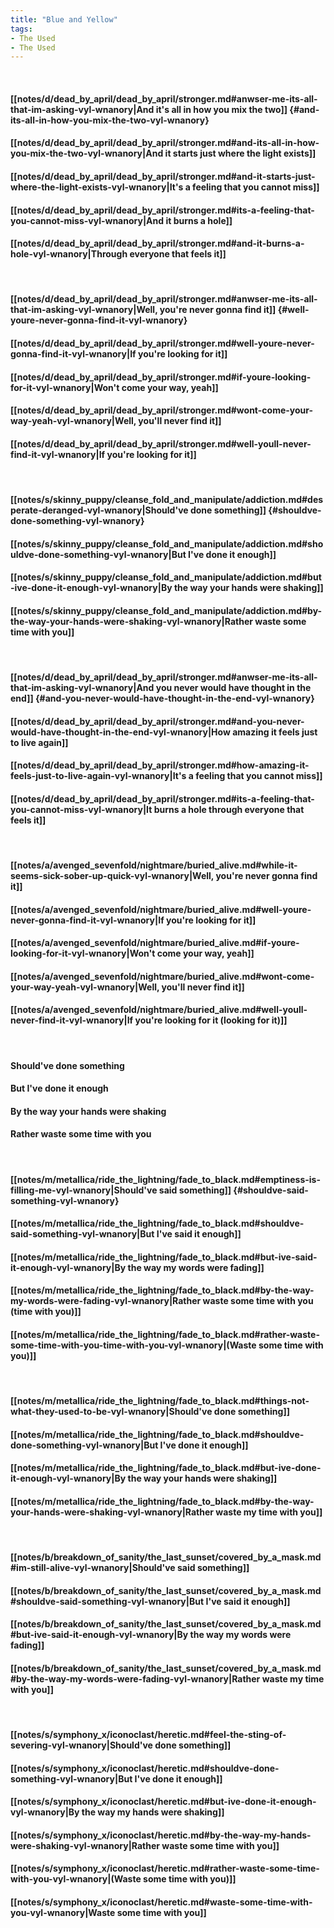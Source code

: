 ```yaml
---
title: "Blue and Yellow"
tags:
- The Used
- The Used
---
```

&nbsp;
#### [[notes/d/dead_by_april/dead_by_april/stronger.md#anwser-me-its-all-that-im-asking-vyl-wnanory|And it's all in how you mix the two]] {#and-its-all-in-how-you-mix-the-two-vyl-wnanory}
#### [[notes/d/dead_by_april/dead_by_april/stronger.md#and-its-all-in-how-you-mix-the-two-vyl-wnanory|And it starts just where the light exists]]
#### [[notes/d/dead_by_april/dead_by_april/stronger.md#and-it-starts-just-where-the-light-exists-vyl-wnanory|It's a feeling that you cannot miss]]
#### [[notes/d/dead_by_april/dead_by_april/stronger.md#its-a-feeling-that-you-cannot-miss-vyl-wnanory|And it burns a hole]]
#### [[notes/d/dead_by_april/dead_by_april/stronger.md#and-it-burns-a-hole-vyl-wnanory|Through everyone that feels it]]
&nbsp;
#### [[notes/d/dead_by_april/dead_by_april/stronger.md#anwser-me-its-all-that-im-asking-vyl-wnanory|Well, you're never gonna find it]] {#well-youre-never-gonna-find-it-vyl-wnanory}
#### [[notes/d/dead_by_april/dead_by_april/stronger.md#well-youre-never-gonna-find-it-vyl-wnanory|If you're looking for it]]
#### [[notes/d/dead_by_april/dead_by_april/stronger.md#if-youre-looking-for-it-vyl-wnanory|Won't come your way, yeah]]
#### [[notes/d/dead_by_april/dead_by_april/stronger.md#wont-come-your-way-yeah-vyl-wnanory|Well, you'll never find it]]
#### [[notes/d/dead_by_april/dead_by_april/stronger.md#well-youll-never-find-it-vyl-wnanory|If you're looking for it]]
&nbsp;
#### [[notes/s/skinny_puppy/cleanse_fold_and_manipulate/addiction.md#desperate-deranged-vyl-wnanory|Should've done something]] {#shouldve-done-something-vyl-wnanory}
#### [[notes/s/skinny_puppy/cleanse_fold_and_manipulate/addiction.md#shouldve-done-something-vyl-wnanory|But I've done it enough]]
#### [[notes/s/skinny_puppy/cleanse_fold_and_manipulate/addiction.md#but-ive-done-it-enough-vyl-wnanory|By the way your hands were shaking]]
#### [[notes/s/skinny_puppy/cleanse_fold_and_manipulate/addiction.md#by-the-way-your-hands-were-shaking-vyl-wnanory|Rather waste some time with you]]
&nbsp;
#### [[notes/d/dead_by_april/dead_by_april/stronger.md#anwser-me-its-all-that-im-asking-vyl-wnanory|And you never would have thought in the end]] {#and-you-never-would-have-thought-in-the-end-vyl-wnanory}
#### [[notes/d/dead_by_april/dead_by_april/stronger.md#and-you-never-would-have-thought-in-the-end-vyl-wnanory|How amazing it feels just to live again]]
#### [[notes/d/dead_by_april/dead_by_april/stronger.md#how-amazing-it-feels-just-to-live-again-vyl-wnanory|It's a feeling that you cannot miss]]
#### [[notes/d/dead_by_april/dead_by_april/stronger.md#its-a-feeling-that-you-cannot-miss-vyl-wnanory|It burns a hole through everyone that feels it]]
&nbsp;
#### [[notes/a/avenged_sevenfold/nightmare/buried_alive.md#while-it-seems-sick-sober-up-quick-vyl-wnanory|Well, you're never gonna find it]]
#### [[notes/a/avenged_sevenfold/nightmare/buried_alive.md#well-youre-never-gonna-find-it-vyl-wnanory|If you're looking for it]]
#### [[notes/a/avenged_sevenfold/nightmare/buried_alive.md#if-youre-looking-for-it-vyl-wnanory|Won't come your way, yeah]]
#### [[notes/a/avenged_sevenfold/nightmare/buried_alive.md#wont-come-your-way-yeah-vyl-wnanory|Well, you'll never find it]]
#### [[notes/a/avenged_sevenfold/nightmare/buried_alive.md#well-youll-never-find-it-vyl-wnanory|If you're looking for it (looking for it)]]
&nbsp;
#### Should've done something
#### But I've done it enough
#### By the way your hands were shaking
#### Rather waste some time with you
&nbsp;
#### [[notes/m/metallica/ride_the_lightning/fade_to_black.md#emptiness-is-filling-me-vyl-wnanory|Should've said something]] {#shouldve-said-something-vyl-wnanory}
#### [[notes/m/metallica/ride_the_lightning/fade_to_black.md#shouldve-said-something-vyl-wnanory|But I've said it enough]]
#### [[notes/m/metallica/ride_the_lightning/fade_to_black.md#but-ive-said-it-enough-vyl-wnanory|By the way my words were fading]]
#### [[notes/m/metallica/ride_the_lightning/fade_to_black.md#by-the-way-my-words-were-fading-vyl-wnanory|Rather waste some time with you (time with you)]]
#### [[notes/m/metallica/ride_the_lightning/fade_to_black.md#rather-waste-some-time-with-you-time-with-you-vyl-wnanory|(Waste some time with you)]]
&nbsp;
#### [[notes/m/metallica/ride_the_lightning/fade_to_black.md#things-not-what-they-used-to-be-vyl-wnanory|Should've done something]]
#### [[notes/m/metallica/ride_the_lightning/fade_to_black.md#shouldve-done-something-vyl-wnanory|But I've done it enough]]
#### [[notes/m/metallica/ride_the_lightning/fade_to_black.md#but-ive-done-it-enough-vyl-wnanory|By the way your hands were shaking]]
#### [[notes/m/metallica/ride_the_lightning/fade_to_black.md#by-the-way-your-hands-were-shaking-vyl-wnanory|Rather waste my time with you]]
&nbsp;
#### [[notes/b/breakdown_of_sanity/the_last_sunset/covered_by_a_mask.md#im-still-alive-vyl-wnanory|Should've said something]]
#### [[notes/b/breakdown_of_sanity/the_last_sunset/covered_by_a_mask.md#shouldve-said-something-vyl-wnanory|But I've said it enough]]
#### [[notes/b/breakdown_of_sanity/the_last_sunset/covered_by_a_mask.md#but-ive-said-it-enough-vyl-wnanory|By the way my words were fading]]
#### [[notes/b/breakdown_of_sanity/the_last_sunset/covered_by_a_mask.md#by-the-way-my-words-were-fading-vyl-wnanory|Rather waste my time with you]]
&nbsp;
#### [[notes/s/symphony_x/iconoclast/heretic.md#feel-the-sting-of-severing-vyl-wnanory|Should've done something]]
#### [[notes/s/symphony_x/iconoclast/heretic.md#shouldve-done-something-vyl-wnanory|But I've done it enough]]
#### [[notes/s/symphony_x/iconoclast/heretic.md#but-ive-done-it-enough-vyl-wnanory|By the way my hands were shaking]]
#### [[notes/s/symphony_x/iconoclast/heretic.md#by-the-way-my-hands-were-shaking-vyl-wnanory|Rather waste some time with you]]
#### [[notes/s/symphony_x/iconoclast/heretic.md#rather-waste-some-time-with-you-vyl-wnanory|(Waste some time with you)]]
#### [[notes/s/symphony_x/iconoclast/heretic.md#waste-some-time-with-you-vyl-wnanory|Waste some time with you]]
